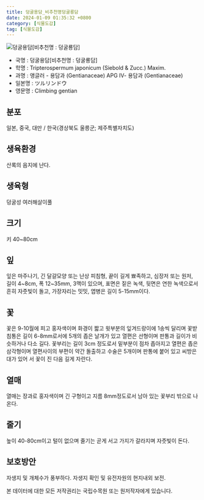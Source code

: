 ```yaml
---
title: 덩굴용담_비추천명덩굴룡담
date: 2024-01-09 01:35:32 +0800
category: [식물도감]
tag: [식물도감]
---
```




![덩굴용담[비추천명 : 덩굴룡담]](/fileUpload/plants/basic/Gentianaceae/Tripterospermum/7721/1_th2.JPG)
- 국명 : 덩굴용담[비추천명 : 덩굴룡담]
- 학명 : Tripterospermum japonicum (Siebold & Zucc.) Maxim.
- 과명 : 앵글러 - 용담과 (Gentianaceae) APG Ⅳ- 용담과 (Gentianaceae)
- 일본명 : ツルリンドウ
- 영문명 : Climbing gentian


## 분포
일본, 중국, 대만 / 한국(경상북도 울릉군; 제주특별자치도) 
## 생육환경
산록의 음지에 난다.
## 생육형
덩굴성 여러해살이풀
## 크기
키 40~80cm
## 잎
잎은 마주나기, 긴 달걀모양 또는 난상 피침형, 끝이 길게 뾰족하고, 심장저 또는 원저, 길이 4~8cm, 폭 12~35mm, 3맥이 있으며, 표면은 짙은 녹색, 뒷면은 연한 녹색으로서 흔히 자줏빛이 돌고, 가장자리는 밋밋, 엽병은 길이 5-15mm이다.
## 꽃
꽃은 9-10월에 피고 홍자색이며 화경이 짧고 윗부분의 잎겨드랑이에 1송씩 달리며 꽃받침통은 길이 6-8mm로서에 5개의 좁은 날개가 있고 열편은 선형이며 판통과 길이가 비슷하거나 다소 길다. 꽃부리는 길이 3cm 정도로서 밑부분이 점차 좁아지고 열편은 좁은 삼각형이며 열편사이의 부편이 약간 돌출하고 수술은 5개이며 판통에 붙어 있고 씨방은 대가 있어 서 꽃이 진 다음 길게 자란다.
## 열매
열매는 장과로 홍자색이며 긴 구형이고 지름 8mm정도로서 남아 있는 꽃부리 밖으로 나온다.
## 줄기
높이 40-80cm이고 털이 없으며 줄기는 곧게 서고 가지가 갈라지며 자줏빛이 돈다.
## 보호방안
자생지 및 개체수가 풍부하다. 자생지 확인 및 유전자원의 현지내외 보전.






본 데이터에 대한 모든 저작권리는 국립수목원 또는 원저작자에게 있습니다.
